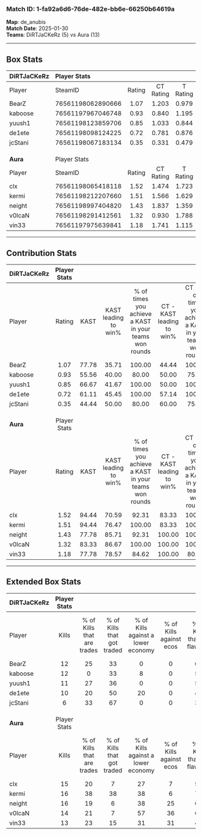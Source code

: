 ### Match ID: 1-fa92a6d6-76de-482e-bb6e-66250b64619a  
**Map**: de_anubis  
**Match Date**: 2025-01-30  
**Teams**: DiRTJaCKeRz (5) vs Aura (13)  

---  

## Box Stats  

| **DiRTJaCKeRz** | Player Stats      |        |           |          |       |       |       |         |        |      |     |
| :- | :- | :-: | :-: | :-: | :-: | :-: | :-: | :-: | :-: | :-: | :-: |
| Player          | SteamID           | Rating | CT Rating | T Rating | KAST  |  ADR  | Kills | Assists | Deaths | K/D  | HS% |
| BearZ           | 76561198062890666 |  1.07  |   1.203   |  0.979   | 77.78 | 70.9  |  12   |    4    |   13   | 0.92 | 16  |
| kaboose         | 76561197967046748 |  0.93  |   0.840   |  1.195   | 55.56 | 95.8  |  12   |    4    |   15   | 0.80 | 58  |
| yuush1          | 76561198123859706 |  0.85  |   1.033   |  0.844   | 66.67 | 63.4  |  11   |    3    |   15   | 0.73 | 45  |
| de1ete          | 76561198098124225 |  0.72  |   0.781   |  0.876   | 61.11 | 49.4  |  10   |    3    |   15   | 0.67 | 70  |
| jcStani         | 76561198067183134 |  0.35  |   0.331   |  0.479   | 44.44 | 41.8  |   6   |    3    |   16   | 0.38 | 66  |
|                 |                   |        |           |          |       |       |       |         |        |      |     |
|                 |                   |        |           |          |       |       |       |         |        |      |     |
|                 |                   |        |           |          |       |       |       |         |        |      |     |
| **Aura**        | Player Stats      |        |           |          |       |       |       |         |        |      |     |
| Player          | SteamID           | Rating | CT Rating | T Rating | KAST  |  ADR  | Kills | Assists | Deaths | K/D  | HS% |
| clx             | 76561198065418118 |  1.52  |   1.474   |  1.723   | 94.44 | 79.7  |  15   |    5    |   8    | 1.88 | 26  |
| kermi           | 76561198212207660 |  1.51  |   1.566   |  1.629   | 94.44 | 76.6  |  16   |    2    |   9    | 1.78 | 43  |
| neight          | 76561198997404820 |  1.43  |   1.837   |  1.359   | 77.78 | 80.5  |  16   |    2    |   8    | 2.00 | 62  |
| v0lcaN          | 76561198291412561 |  1.32  |   0.930   |  1.788   | 83.33 | 102.7 |  14   |    7    |   13   | 1.08 | 42  |
| vin33           | 76561197975639841 |  1.18  |   1.741   |  1.115   | 77.78 | 85.4  |  13   |    6    |   13   | 1.00 | 46  |
---  

## Contribution Stats  

| **DiRTJaCKeRz** | Player Stats |       |                      |                                                        |                           |                                                             |                          |                                                            |
| :- | :-: | :-: | :-: | :-: | :-: | :-: | :-: | :-: |
| Player          |    Rating    | KAST  | KAST leading to win% | % of times you achieve a KAST in your teams won rounds | CT - KAST leading to win% | CT - % of times you achieve a KAST in your teams won rounds | T - KAST leading to win% | T - % of times you achieve a KAST in your teams won rounds |
| BearZ           |     1.07     | 77.78 |        35.71         |                         100.00                         |           44.44           |                           100.00                            |          20.00           |                           100.00                           |
| kaboose         |     0.93     | 55.56 |        40.00         |                         80.00                          |           50.00           |                            75.00                            |          25.00           |                           100.00                           |
| yuush1          |     0.85     | 66.67 |        41.67         |                         100.00                         |           50.00           |                           100.00                            |          25.00           |                           100.00                           |
| de1ete          |     0.72     | 61.11 |        45.45         |                         100.00                         |           57.14           |                           100.00                            |          25.00           |                           100.00                           |
| jcStani         |     0.35     | 44.44 |        50.00         |                         80.00                          |           60.00           |                            75.00                            |          33.33           |                           100.00                           |
|                 |              |       |                      |                                                        |                           |                                                             |                          |                                                            |
|                 |              |       |                      |                                                        |                           |                                                             |                          |                                                            |
|                 |              |       |                      |                                                        |                           |                                                             |                          |                                                            |
| **Aura**        | Player Stats |       |                      |                                                        |                           |                                                             |                          |                                                            |
| Player          |    Rating    | KAST  | KAST leading to win% | % of times you achieve a KAST in your teams won rounds | CT - KAST leading to win% | CT - % of times you achieve a KAST in your teams won rounds | T - KAST leading to win% | T - % of times you achieve a KAST in your teams won rounds |
| clx             |     1.52     | 94.44 |        70.59         |                         92.31                          |           83.33           |                           100.00                            |          63.64           |                           87.50                            |
| kermi           |     1.51     | 94.44 |        76.47         |                         100.00                         |           83.33           |                           100.00                            |          72.73           |                           100.00                           |
| neight          |     1.43     | 77.78 |        85.71         |                         92.31                          |          100.00           |                           100.00                            |          77.78           |                           87.50                            |
| v0lcaN          |     1.32     | 83.33 |        86.67         |                         100.00                         |          100.00           |                           100.00                            |          80.00           |                           100.00                           |
| vin33           |     1.18     | 77.78 |        78.57         |                         84.62                          |          100.00           |                            80.00                            |          70.00           |                           87.50                            |
---  

## Extended Box Stats  

| **DiRTJaCKeRz** | Player Stats |                            |                            |                                    |                         |                              |                                 |        |                             |                                     |                          |                               |                            |
| :- | :-: | :-: | :-: | :-: | :-: | :-: | :-: | :-: | :-: | :-: | :-: | :-: | :-: |
| Player          |    Kills     | % of Kills that are trades | % of Kills that got traded | % of Kills against a lower economy | % of Kills against ecos | % of Kills that are flawless | % of Kills that are close duels | Deaths | % of Deaths that get traded | % of Deaths against a lower economy | % of Deaths against ecos | % of Deaths that are flawless | % of Deaths that are close |
| BearZ           |      12      |             25             |             33             |                 0                  |            0            |              67              |                8                |   13   |             15              |                  8                  |            0             |              69               |             8              |
| kaboose         |      12      |             0              |             33             |                 8                  |            0            |              50              |                0                |   15   |              7              |                  7                  |            0             |              47               |             20             |
| yuush1          |      11      |             27             |             36             |                 0                  |            0            |              55              |                9                |   15   |             27              |                  7                  |            0             |              60               |             0              |
| de1ete          |      10      |             20             |             50             |                 20                 |            0            |              40              |               30                |   15   |             20              |                  7                  |            0             |              67               |             7              |
| jcStani         |      6       |             33             |             67             |                 0                  |            0            |              33              |                0                |   16   |              6              |                  6                  |            0             |              63               |             0              |
|                 |              |                            |                            |                                    |                         |                              |                                 |        |                             |                                     |                          |                               |                            |
|                 |              |                            |                            |                                    |                         |                              |                                 |        |                             |                                     |                          |                               |                            |
|                 |              |                            |                            |                                    |                         |                              |                                 |        |                             |                                     |                          |                               |                            |
| **Aura**        | Player Stats |                            |                            |                                    |                         |                              |                                 |        |                             |                                     |                          |                               |                            |
| Player          |    Kills     | % of Kills that are trades | % of Kills that got traded | % of Kills against a lower economy | % of Kills against ecos | % of Kills that are flawless | % of Kills that are close duels | Deaths | % of Deaths that get traded | % of Deaths against a lower economy | % of Deaths against ecos | % of Deaths that are flawless | % of Deaths that are close |
| clx             |      15      |             20             |             7              |                 27                 |            7            |              53              |                0                |   8    |             50              |                 38                  |            0             |              50               |             13             |
| kermi           |      16      |             38             |             38             |                 38                 |            6            |              75              |                6                |   9    |             33              |                 33                  |            0             |              67               |             11             |
| neight          |      16      |             19             |             6              |                 38                 |           25            |              63              |                0                |   8    |             38              |                 38                  |            25            |              50               |             13             |
| v0lcaN          |      14      |             21             |             7              |                 57                 |           36            |              64              |               14                |   13   |             46              |                 31                  |            8             |              31               |             8              |
| vin33           |      13      |             23             |             15             |                 31                 |           31            |              46              |               15                |   13   |             38              |                 23                  |            0             |              62               |             8              |
